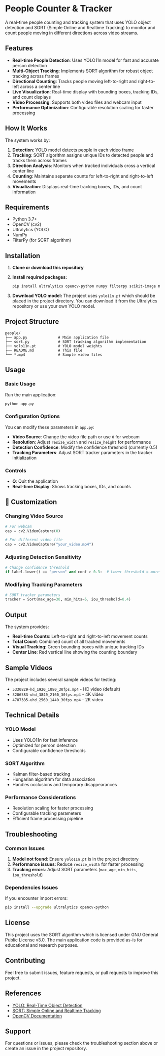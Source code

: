 # People Counter & Tracker

A real-time people counting and tracking system that uses YOLO object detection and SORT (Simple Online and Realtime Tracking) to monitor and count people moving in different directions across video streams.

##  Features

- **Real-time People Detection**: Uses YOLO11n model for fast and accurate person detection
- **Multi-Object Tracking**: Implements SORT algorithm for robust object tracking across frames
- **Directional Counting**: Tracks people moving left-to-right and right-to-left across a center line
- **Live Visualization**: Real-time display with bounding boxes, tracking IDs, and count displays
- **Video Processing**: Supports both video files and webcam input
- **Performance Optimization**: Configurable resolution scaling for faster processing

##  How It Works

The system works by:

1. **Detection**: YOLO model detects people in each video frame
2. **Tracking**: SORT algorithm assigns unique IDs to detected people and tracks them across frames
3. **Direction Analysis**: Monitors when tracked individuals cross a vertical center line
4. **Counting**: Maintains separate counts for left-to-right and right-to-left movements
5. **Visualization**: Displays real-time tracking boxes, IDs, and count information

##  Requirements

- Python 3.7+
- OpenCV (cv2)
- Ultralytics (YOLO)
- NumPy
- FilterPy (for SORT algorithm)

##  Installation

1. **Clone or download this repository**

2. **Install required packages:**
   ```bash
   pip install ultralytics opencv-python numpy filterpy scikit-image matplotlib
   ```

3. **Download YOLO model:**
   The project uses `yolo11n.pt` which should be placed in the project directory. You can download it from the Ultralytics repository or use your own YOLO model.

##  Project Structure

```
people/
├── app.py              # Main application file
├── sort.py             # SORT tracking algorithm implementation
├── yolo11n.pt          # YOLO model weights
├── README.md           # This file
└── *.mp4               # Sample video files
```

##  Usage

### Basic Usage

Run the main application:
```bash
python app.py
```

### Configuration Options

You can modify these parameters in `app.py`:

- **Video Source**: Change the video file path or use `0` for webcam
- **Resolution**: Adjust `resize_width` and `resize_height` for performance
- **Detection Confidence**: Modify the confidence threshold (currently 0.5)
- **Tracking Parameters**: Adjust SORT tracker parameters in the tracker initialization

### Controls

- **Q**: Quit the application
- **Real-time Display**: Shows tracking boxes, IDs, and counts

## 🔧 Customization

### Changing Video Source

```python
# For webcam
cap = cv2.VideoCapture(0)

# For different video file
cap = cv2.VideoCapture("your_video.mp4")
```

### Adjusting Detection Sensitivity

```python
# Change confidence threshold
if label.lower() == "person" and conf > 0.3:  # Lower threshold = more detections
```

### Modifying Tracking Parameters

```python
# SORT tracker parameters
tracker = Sort(max_age=30, min_hits=5, iou_threshold=0.4)
```

##  Output

The system provides:

- **Real-time Counts**: Left-to-right and right-to-left movement counts
- **Total Count**: Combined count of all tracked movements
- **Visual Tracking**: Green bounding boxes with unique tracking IDs
- **Center Line**: Red vertical line showing the counting boundary

##  Sample Videos

The project includes several sample videos for testing:
- `5330829-hd_1920_1080_30fps.mp4` - HD video (default)
- `3206583-uhd_3840_2160_30fps.mp4` - 4K video
- `4787385-uhd_2560_1440_30fps.mp4` - 2K video

##  Technical Details

### YOLO Model
- Uses YOLO11n for fast inference
- Optimized for person detection
- Configurable confidence thresholds

### SORT Algorithm
- Kalman filter-based tracking
- Hungarian algorithm for data association
- Handles occlusions and temporary disappearances

### Performance Considerations
- Resolution scaling for faster processing
- Configurable tracking parameters
- Efficient frame processing pipeline

##  Troubleshooting

### Common Issues

1. **Model not found**: Ensure `yolo11n.pt` is in the project directory
2. **Performance issues**: Reduce `resize_width` for faster processing
3. **Tracking errors**: Adjust SORT parameters (`max_age`, `min_hits`, `iou_threshold`)

### Dependencies Issues

If you encounter import errors:
```bash
pip install --upgrade ultralytics opencv-python
```

##  License

This project uses the SORT algorithm which is licensed under GNU General Public License v3.0. The main application code is provided as-is for educational and research purposes.

##  Contributing

Feel free to submit issues, feature requests, or pull requests to improve this project.

##  References

- [YOLO: Real-Time Object Detection](https://github.com/ultralytics/ultralytics)
- [SORT: Simple Online and Realtime Tracking](https://github.com/abewley/sort)
- [OpenCV Documentation](https://docs.opencv.org/)

##  Support

For questions or issues, please check the troubleshooting section above or create an issue in the project repository.
